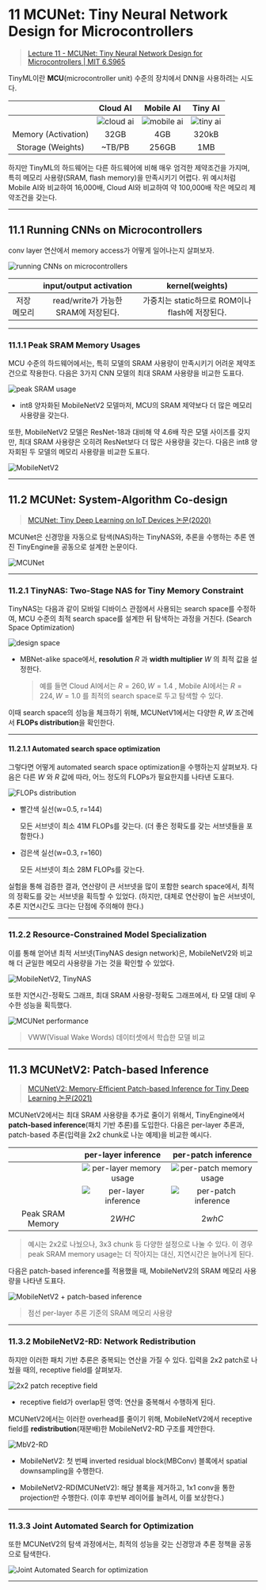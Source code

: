 # 11 MCUNet: Tiny Neural Network Design for Microcontrollers

> [Lecture 11 - MCUNet: Tiny Neural Network Design for Microcontrollers | MIT 6.S965](https://www.youtube.com/watch?v=Hi4I0ZtPsbY)

TinyML이란 **MCU**(microcontroller unit) 수준의 장치에서 DNN을 사용하려는 시도다. 

| | Cloud AI | Mobile AI | Tiny AI |
| :---: | :---: | :---: | :---: |
| | ![cloud ai](images/TinyAI_spec_1.png) | ![mobile ai](images/TinyAI_spec_2.png) | ![tiny ai](images/TinyAI_spec_3.png) |
| Memory (Activation) | 32GB | 4GB | 320kB |
| Storage (Weights) | ~TB/PB | 256GB | 1MB | 

하지만 TinyML의 하드웨어는 다른 하드웨어에 비해 매우 엄걱한 제약조건을 가지며, 특히 메모리 사용량(SRAM, flash memory)을 만족시키기 어렵다. 위 예시처럼 Mobile AI와 비교하여 16,000배, Cloud AI와 비교하여 약 100,000배 작은 메모리 제약조건을 갖는다.

---

## 11.1 Running CNNs on Microcontrollers

conv layer 연산에서 memory access가 어떻게 일어나는지 살펴보자.

![running CNNs on microcontrollers](images/CNN_and_memory.png)

| | input/output activation | kernel(weights) |
| :---: | :---: | :---: |
| 저장 메모리 | read/write가 가능한 SRAM에 저장된다. | 가중치는 static하므로 ROM이나 flash에 저장된다. |

---

### 11.1.1 Peak SRAM Memory Usages

MCU 수준의 하드웨어에서는, 특히 모델의 SRAM 사용량이 만족시키기 어려운 제약조건으로 작용한다. 다음은 3가지 CNN 모델의 최대 SRAM 사용량을 비교한 도표다.

![peak SRAM usage](images/peak_SRAM_usage.png)

- int8 양자화된 MobileNetV2 모델마저, MCU의 SRAM 제약보다 더 많은 메모리 사용량을 갖는다.

또한, MobileNetV2 모델은 ResNet-18과 대비해 약 4.6배 작은 모델 사이즈를 갖지만, 최대 SRAM 사용량은 오히려 ResNet보다 더 많은 사용량을 갖는다. 다음은 int8 양자회된 두 모델의 메모리 사용량을 비교한 도표다.

![MobileNetV2](images/MobileNetV2_INT8_performance.png)

---

## 11.2 MCUNet: System-Algorithm Co-design

> [MCUNet: Tiny Deep Learning on IoT Devices 논문(2020)](https://arxiv.org/abs/2007.10319)

MCUNet은 신경망을 자동으로 탐색(NAS)하는 TinyNAS와, 추론을 수행하는 추론 엔진 TinyEngine을 공동으로 설계한 논문이다.

![MCUNet](images/MCUNet.png)

---

### 11.2.1 TinyNAS: Two-Stage NAS for Tiny Memory Constraint

TinyNAS는 다음과 같이 모바일 디바이스 관점에서 사용되는 search space를 수정하여, MCU 수준의 최적 search space를 설계한 뒤 탐색하는 과정을 거친다. (Search Space Optimization)

![design space](images/design_space.png)

- MBNet-alike space에서, **resolution** $R$ 과 **width multiplier** $W$ 의 최적 값을 설정한다. 

  > 예를 들면 Cloud AI에서는 $R=260, W=1.4$ , Mobile AI에서는 $R=224, W=1.0$ 를 최적의 search space로 두고 탐색할 수 있다.

이때 search space의 성능을 체크하기 위해, MCUNetV1에서는 다양한 $R, W$ 조건에서 **FLOPs distribution**을 확인한다.

---

#### 11.2.1.1 Automated search space optimization

그렇다면 어떻게 automated search space optimization을 수행하는지 살펴보자. 다음은 다른 $W$ 와 $R$ 값에 따라, 어느 정도의 FLOPs가 필요한지를 나타낸 도표다.

![FLOPs distribution](images/FLOPs_distribution.png)

- 빨간색 실선(w=0.5, r=144)

  모든 서브넷이 최소 41M FLOPs를 갖는다. (더 좋은 정확도를 갖는 서브넷들을 포함한다.)

- 검은색 실선(w=0.3, r=160)

  모든 서브넷이 최소 28M FLOPs를 갖는다.

실험을 통해 검증한 결과, 연산량이 큰 서브넷을 많이 포함한 search space에서, 최적의 정확도를 갖는 서브넷을 획득할 수 있었다. (하지만, 대체로 연산량이 높은 서브넷이, 추론 지연시간도 크다는 단점에 주의해야 한다.)

---

### 11.2.2 Resource-Constrained Model Specialization

이를 통해 얻어낸 최적 서브넷(TinyNAS design network)은, MobileNetV2와 비교해 더 균일한 메모리 사용량을 가는 것을 확인할 수 있었다.

![MobileNetV2, TinyNAS](images/MobileNetV2_TinyNAS.png)

또한 지연시간-정확도 그래프, 최대 SRAM 사용량-정확도 그래프에서, 타 모델 대비 우수한 성능을 획득했다.

![MCUNet performance](images/MCUNet_performance.png)

> VWW(Visual Wake Words) 데이터셋에서 학습한 모델 비교

---

## 11.3 MCUNetV2: Patch-based Inference

> [MCUNetV2: Memory-Efficient Patch-based Inference for Tiny Deep Learning 논문(2021)](https://arxiv.org/abs/2110.15352)

MCUNetV2에서는 최대 SRAM 사용량을 추가로 줄이기 위해서, TinyEngine에서 **patch-based inference**(패치 기반 추론)를 도입한다. 다음은 per-layer 추론과, patch-based 추론(입력을 2x2 chunk로 나눈 예제)을 비교한 예시다.

| | per-layer inference | per-patch inference |
| :---: | :---: | :---: |
| | ![per-layer memory usage](https://github.com/erectbranch/TinyML_and_Efficient_DLC/blob/master/lec11/images/sram_memory_usage_1.png) | ![per-patch memory usage](https://github.com/erectbranch/TinyML_and_Efficient_DLC/blob/master/lec11/images/sram_memory_usage_2.png) | 
| | ![per-layer inference](https://github.com/erectbranch/TinyML_and_Efficient_DLC/blob/master/lec11/images/per-layer.gif) | ![per-patch inference](https://github.com/erectbranch/TinyML_and_Efficient_DLC/blob/master/lec11/images/per-patch.gif) |
| Peak SRAM Memory | $2WHC$ | $2whC$ |


> 예시는 2x2로 나눴으나, 3x3 chunk 등 다양한 설정으로 나눌 수 있다. 이 경우 peak SRAM memory usage는 더 작아지는 대신, 지연시간은 늘어나게 된다.

다음은 patch-based inference를 적용했을 때, MobileNetV2의 SRAM 메모리 사용량을 나타낸 도표다.

![MobileNetV2 + patch-based inference](images/MobileNetV2_patch-based.png)

> 점선 per-layer 추론 기준의 SRAM 메모리 사용량

---

### 11.3.2 MobileNetV2-RD: Network Redistribution

하지만 이러한 패치 기반 추론은 중복되는 연산을 가질 수 있다. 입력을 2x2 patch로 나눴을 때의, receptive field를 살펴보자.

![2x2 patch receptive field](images/patch-based_receptive_field.gif)

- receptive field가 overlap된 영역: 연산을 중복해서 수행하게 된다.

MCUNetV2에서는 이러한 overhead를 줄이기 위해, MobileNetV2에서 receptive field를 **redistribution**(재분배)한 MobileNetV2-RD 구조를 제안한다.

![MbV2-RD](images/MbV2-RD.png)

- MobileNetV2: 첫 번째 inverted residual block(MBConv) 블록에서 spatial downsampling을 수행한다.

- MobileNetV2-RD(MCUNetV2): 해당 블록을 제거하고, 1x1 conv을 통한 projection만 수행한다. (이후 후반부 레이어를 늘려서, 이를 보상한다.)

---

### 11.3.3 Joint Automated Search for Optimization

또한 MCUNetV2의 탐색 과정에서는, 최적의 성능을 갖는 신경망과 추론 정책을 공동으로 탐색한다.

![Joint Automated Search for optimization](images/joint_automated_search.png)

---
